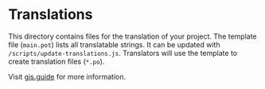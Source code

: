 # Translations

This directory contains files for the translation of your project. The template file (`main.pot`) lists all translatable strings. It can be updated with `/scripts/update-translations.js`. Translators will use the template to create translation files (`*.po`).

Visit [gjs.guide](https://gjs.guide/extensions/development/translations.html) for more information.
